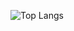![Top Langs](https://github-readme-stats.vercel.app/api/top-langs/?username=vucenovic&theme=tokyonight)
